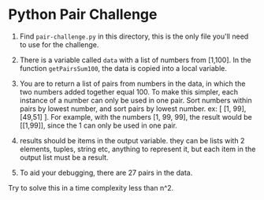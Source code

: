 # Python Pair Challenge

1. Find `pair-challenge.py` in this directory, this is the only file you'll need to use for the challenge.

2. There is a variable called `data` with a list of numbers from [1,100]. In the function `getPairsSum100`, the data is copied into a local variable. 
3. You are to return a list of pairs from numbers in the data, in which the two numbers added together equal 100. To make this simpler, each instance of a number can only be used in one pair. Sort numbers within pairs by lowest number, and sort pairs by lowest number. ex: [ [1, 99], [49,51] ]. For example, with the numbers [1, 99, 99], the result would be [[1,99]], since the 1 can only be used in one pair.
4. results should be items in the output variable. they can be lists with 2 elements, tuples, string etc, anything to represent it, but each item in the output list must be a result.
5. To aid your debugging, there are 27 pairs in the data.

Try to solve this in a time complexity less than n^2.